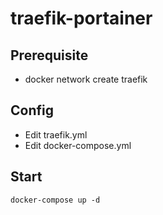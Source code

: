 # traefik-portainer

## Prerequisite

* docker network create traefik

## Config

* Edit traefik.yml 
* Edit docker-compose.yml

## Start

```
docker-compose up -d
```
